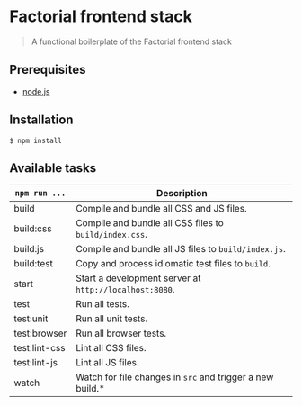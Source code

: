 # Factorial frontend stack 

> A functional boilerplate of the Factorial frontend stack 

## Prerequisites

* [node.js](https://nodejs.org/en/)

## Installation

    $ npm install

## Available tasks
 
`npm run ...` | Description
---|---
build | Compile and bundle all CSS and JS files.
build:css | Compile and bundle all CSS files to `build/index.css`.
build:js | Compile and bundle all JS files to `build/index.js`.
build:test | Copy and process idiomatic test files to `build`.
start | Start a development server at `http://localhost:8080`.
test | Run all tests. 
test:unit | Run all unit tests.
test:browser | Run all browser tests.
test:lint-css | Lint all CSS files.
test:lint-js | Lint all JS files.
watch | Watch for file changes in `src` and trigger a new build.*
